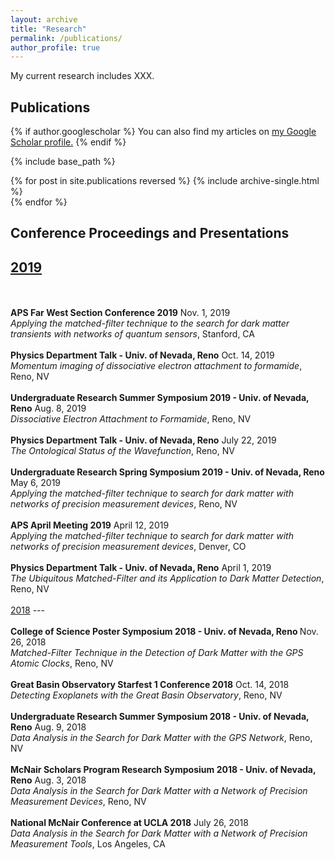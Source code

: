 ```yaml
---
layout: archive
title: "Research"
permalink: /publications/
author_profile: true
---
```


My current research includes XXX. 

Publications
----
{% if author.googlescholar %}
  You can also find my articles on <u><a href="{{author.googlescholar}}">my Google Scholar profile</a>.</u>
{% endif %}

{% include base_path %}

{% for post in site.publications reversed %}
  {% include archive-single.html %}
  <br>
{% endfor %}


Conference Proceedings and Presentations
----
<u>2019</u>
---
<br>
<br>
<b>APS Far West Section Conference 2019</b> Nov. 1, 2019
<br>
<i>Applying the matched-filter technique to the search for dark matter transients with networks of quantum sensors</i>, Stanford, CA
<br>
<br>
<b>Physics Department Talk - Univ. of Nevada, Reno</b> Oct. 14, 2019
<br>
<i>Momentum imaging of dissociative electron attachment to formamide</i>, Reno, NV
<br>
<br>
<b>Undergraduate Research Summer Symposium 2019  - Univ. of Nevada, Reno</b> Aug. 8, 2019
<br>
<i>Dissociative Electron Attachment to Formamide</i>, Reno, NV
<br>
<br>
<b>Physics Department Talk - Univ. of Nevada, Reno</b> July 22, 2019
<br>
<i>The Ontological Status of the Wavefunction</i>, Reno, NV
<br>
<br>
<b>Undergraduate Research Spring Symposium 2019 - Univ. of Nevada, Reno</b> May 6, 2019
<br>
<i>Applying the matched-filter technique to search for dark matter with networks of precision measurement devices</i>, Reno, NV
<br>
<br>
<b>APS April Meeting 2019</b> April 12, 2019
<br>
<i>Applying the matched-filter technique to search for dark matter with networks of precision measurement devices</i>, Denver, CO
<br>
<br>
<b>Physics Department Talk - Univ. of Nevada, Reno</b> April 1, 2019
<br>
<i>The Ubiquitous Matched-Filter and its Application to Dark
Matter Detection</i>, Reno, NV
<br>
<br>
<u>2018</u>
---
<br>
<br>
<b>College of Science Poster Symposium 2018 - Univ. of Nevada, Reno </b>Nov. 26, 2018
<br>
<i>Matched-Filter Technique in the Detection of Dark Matter with the GPS Atomic Clocks</i>, Reno, NV
<br>
<br>
<b>Great Basin Observatory Starfest 1 Conference 2018</b> Oct. 14, 2018
<br>
<i>Detecting Exoplanets with the Great Basin Observatory</i>, Reno, NV
<br>
<br>
<b>Undergraduate Research Summer Symposium 2018 - Univ. of Nevada, Reno</b> Aug. 9, 2018
<br>
<i>Data Analysis in the Search for Dark Matter with the GPS Network</i>, Reno, NV
<br>
<br>
<b>McNair Scholars Program Research Symposium 2018 - Univ. of Nevada, Reno</b> Aug. 3, 2018
<br>
<i>Data Analysis in the Search for Dark Matter with a Network
of Precision Measurement Devices</i>, Reno, NV
<br>
<br>
<b>National McNair Conference at UCLA 2018</b> July 26, 2018
<br>
<i>Data Analysis in the Search for Dark Matter with a Network
of Precision Measurement Tools</i>, Los Angeles, CA